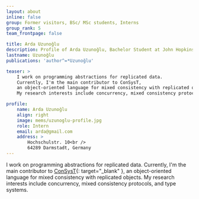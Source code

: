 ```yaml
---
layout: about
inline: false
group: Former visitors, BSc/ MSc students, Interns
group_rank: 5
team_frontpage: false

title: Arda Uzunoğlu
description: Profile of Arda Uzunoğlu, Bachelor Student at John Hopkins.
lastname: Uzunoğlu
publications: 'author^=*Uzunoğlu'

teaser: >
    I work on programming abstractions for replicated data.
    Currently, I'm the main contributor to ConSysT,
    an object-oriented language for mixed consistency with replicated objects.
    My research interests include concurrency, mixed consistency protocols, and type systems.

profile:
    name: Arda Uzunoğlu
    align: right
    image: mems/uzunoglu-profile.jpg
    role: Intern
    email: arda@gmail.com
    address: >
        Hochschulstr. 10<br />
        64289 Darmstadt, Germany
---
```


I work on programming abstractions for replicated data.
Currently, I'm the main contributor to [ConSysT](https://consyst-project.github.io/){: target="_blank" },
an object-oriented language for mixed consistency with replicated objects.
My research interests include concurrency, mixed consistency protocols, and type systems.
